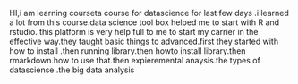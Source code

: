 HI,i  am learning courseta course for datascience for last few days .i learned a lot from this course.data science tool box helped me to start with R  and rstudio.
this platform is very help full to me to start my carrier in the effective way.they taught basic things to advanced.first they started with how to install .then running library.then howto install library.then rmarkdown.how to use that.then expieremental anaysis.the types of datasciense .the big data analysis
